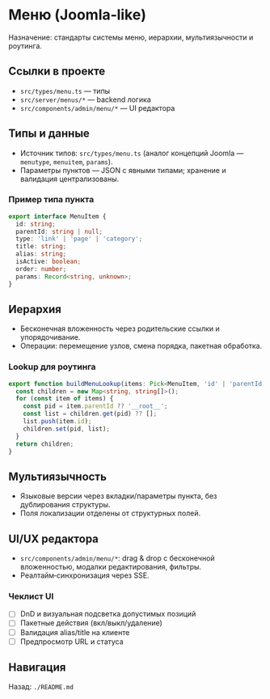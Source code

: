 # Меню (Joomla‑like)

Назначение: стандарты системы меню, иерархии, мультиязычности и роутинга.

## Ссылки в проекте

- `src/types/menu.ts` — типы
- `src/server/menus/*` — backend логика
- `src/components/admin/menu/*` — UI редактора

## Типы и данные

- Источник типов: `src/types/menu.ts` (аналог концепций Joomla — `menutype`, `menuitem`, `params`).
- Параметры пунктов — JSON с явными типами; хранение и валидация централизованы.

### Пример типа пункта

```ts
export interface MenuItem {
  id: string;
  parentId: string | null;
  type: 'link' | 'page' | 'category';
  title: string;
  alias: string;
  isActive: boolean;
  order: number;
  params: Record<string, unknown>;
}
```

## Иерархия

- Бесконечная вложенность через родительские ссылки и упорядочивание.
- Операции: перемещение узлов, смена порядка, пакетная обработка.

### Lookup для роутинга

```ts
export function buildMenuLookup(items: Pick<MenuItem, 'id' | 'parentId'>[]) {
  const children = new Map<string, string[]>();
  for (const item of items) {
    const pid = item.parentId ?? '__root__';
    const list = children.get(pid) ?? [];
    list.push(item.id);
    children.set(pid, list);
  }
  return children;
}
```

## Мультиязычность

- Языковые версии через вкладки/параметры пункта, без дублирования структуры.
- Поля локализации отделены от структурных полей.

## UI/UX редактора

- `src/components/admin/menu/*`: drag & drop с бесконечной вложенностью, модалки редактирования, фильтры.
- Реалтайм‑синхронизация через SSE.

### Чеклист UI

- [ ] DnD и визуальная подсветка допустимых позиций
- [ ] Пакетные действия (вкл/выкл/удаление)
- [ ] Валидация alias/title на клиенте
- [ ] Предпросмотр URL и статуса

## Навигация

Назад: `./README.md`
